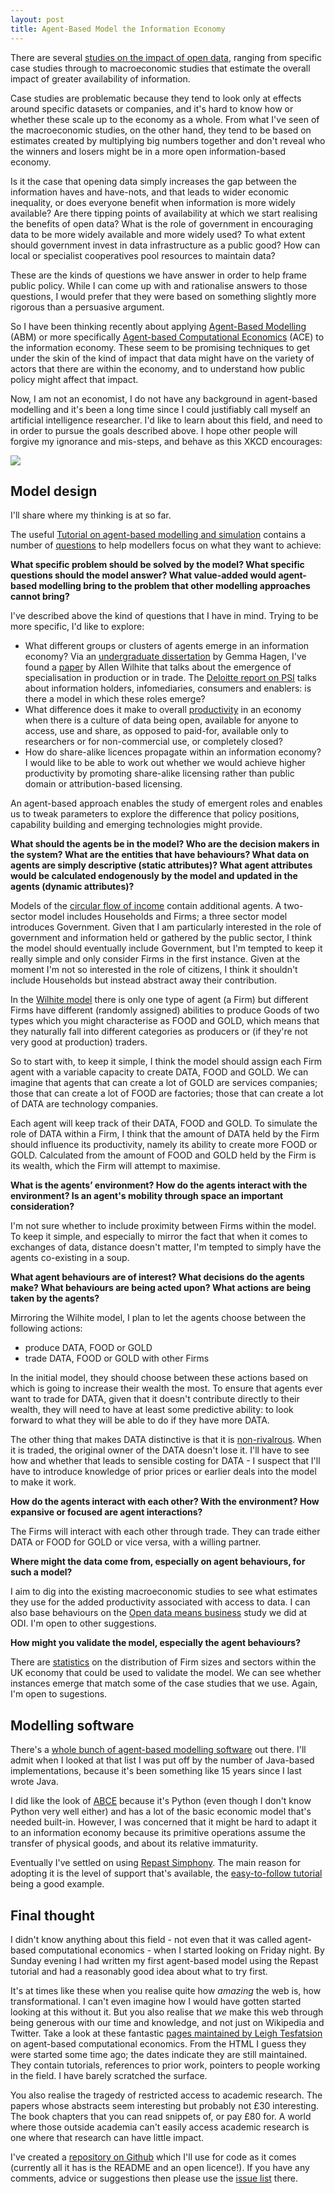 ```yaml
---
layout: post
title: Agent-Based Model the Information Economy
---
```


There are several [studies on the impact of open data](https://medium.com/@ODIHQ/the-economic-impact-of-open-data-what-do-we-already-know-1a119c1958a0#.gafuoqaqu), ranging from specific case studies through to macroeconomic studies that estimate the overall impact of greater availability of information.

Case studies are problematic because they tend to look only at effects around specific datasets or companies, and it's hard to know how or whether these scale up to the economy as a whole. From what I've seen of the macroeconomic studies, on the other hand, they tend to be based on estimates created by multiplying big numbers together and don't reveal who the winners and losers might be in a more open information-based economy.

Is it the case that opening data simply increases the gap between the information haves and have-nots, and that leads to wider economic inequality, or does everyone benefit when information is more widely available? Are there tipping points of availability at which we start realising the benefits of open data? What is the role of government in encouraging data to be more widely available and more widely used? To what extent should government invest in data infrastructure as a public good? How can local or specialist cooperatives pool resources to maintain data?

These are the kinds of questions we have answer in order to help frame public policy. While I can come up with and rationalise answers to those questions, I would prefer that they were based on something slightly more rigorous than a persuasive argument.

So I have been thinking recently about applying [Agent-Based Modelling](https://en.wikipedia.org/wiki/Agent-based_model) (ABM) or more specifically [Agent-based Computational Economics](https://en.wikipedia.org/wiki/Agent-based_computational_economics) (ACE) to the information economy. These seem to be promising techniques to get under the skin of the kind of impact that data might have on the variety of actors that there are within the economy, and to understand how public policy might affect that impact.

Now, I am not an economist, I do not have any background in agent-based modelling and it's been a long time since I could justifiably call myself an artificial intelligence researcher. I'd like to learn about this field, and need to in order to pursue the goals described above. I hope other people will forgive my ignorance and mis-steps, and behave as this XKCD encourages:

[![](http://imgs.xkcd.com/comics/ten_thousand.png)](http://xkcd.com/1053/)

## Model design

I'll share where my thinking is at so far.

The useful [Tutorial on agent-based modelling and simulation](http://www.palgrave-journals.com/jos/journal/v4/n3/full/jos20103a.html) contains a number of [questions](http://www.palgrave-journals.com/jos/journal/v4/n3/full/jos20103a.html#.-Methods-for-agent-based-modelling) to help modellers focus on what they want to achieve:

**What specific problem should be solved by the model? What specific questions should the model answer? What value-added would agent-based modelling bring to the problem that other modelling approaches cannot bring?**

I've described above the kind of questions that I have in mind. Trying to be more specific, I'd like to explore:

  * What different groups or clusters of agents emerge in an information economy? Via an [undergraduate dissertation](http://www.doc.ic.ac.uk/teaching/distinguished-projects/2009/g.hagen.pdf) by Gemma Hagen, I've found a [paper](http://fmwww.bc.edu/cef00/papers/paper273.pdf) by Allen Wilhite that talks about the emergence of specialisation in production or in trade. The [Deloitte report on PSI](https://www.gov.uk/government/uploads/system/uploads/attachment_data/file/198905/bis-13-743-market-assessment-of-public-sector-information.pdf) talks about information holders, infomediaries, consumers and enablers: is there a model in which these roles emerge?
  * What difference does it make to overall [productivity](https://en.wikipedia.org/wiki/Productivity) in an economy when there is a culture of data being open, available for anyone to access, use and share, as opposed to paid-for, available only to researchers or for non-commercial use, or completely closed?
  * How do share-alike licences propagate within an information economy? I would like to be able to work out whether we would achieve higher productivity by promoting share-alike licensing rather than public domain or attribution-based licensing.

An agent-based approach enables the study of emergent roles and enables us to tweak parameters to explore the difference that policy positions, capability building and emerging technologies might provide.

**What should the agents be in the model? Who are the decision makers in the system? What are the entities that have behaviours? What data on agents are simply descriptive (static attributes)? What agent attributes would be calculated endogenously by the model and updated in the agents (dynamic attributes)?**

Models of the [circular flow of income](https://en.wikipedia.org/wiki/Circular_flow_of_income) contain additional agents. A two-sector model includes Households and Firms; a three sector model introduces Government. Given that I am particularly interested in the role of government and information held or gathered by the public sector, I think the model should eventually include Government, but I'm tempted to keep it really simple and only consider Firms in the first instance. Given at the moment I'm not so interested in the role of citizens, I think it shouldn't include Households but instead abstract away their contribution.

In the [Wilhite model](http://fmwww.bc.edu/cef00/papers/paper273.pdf) there is only one type of agent (a Firm) but different Firms have different (randomly assigned) abilities to produce Goods of two types which you might characterise as FOOD and GOLD, which means that they naturally fall into different categories as producers or (if they're not very good at production) traders.

So to start with, to keep it simple, I think the model should assign each Firm agent with a variable capacity to create DATA, FOOD and GOLD. We can imagine that agents that can create a lot of GOLD are services companies; those that can create a lot of FOOD are factories; those that can create a lot of DATA are technology companies.

Each agent will keep track of their DATA, FOOD and GOLD. To simulate the role of DATA within a Firm, I think that the amount of DATA held by the Firm should influence its productivity, namely its ability to create more FOOD or GOLD. Calculated from the amount of FOOD and GOLD held by the Firm is its wealth, which the Firm will attempt to maximise.

**What is the agents’ environment? How do the agents interact with the environment? Is an agent's mobility through space an important consideration?**

I'm not sure whether to include proximity between Firms within the model. To keep it simple, and especially to mirror the fact that when it comes to exchanges of data, distance doesn't matter, I'm tempted to simply have the agents co-existing in a soup.

**What agent behaviours are of interest? What decisions do the agents make? What behaviours are being acted upon? What actions are being taken by the agents?**

Mirroring the Wilhite model, I plan to let the agents choose between the following actions:

  * produce DATA, FOOD or GOLD
  * trade DATA, FOOD or GOLD with other Firms

In the initial model, they should choose between these actions based on which is going to increase their wealth the most. To ensure that agents ever want to trade for DATA, given that it doesn't contribute directly to their wealth, they will need to have at least some predictive ability: to look forward to what they will be able to do if they have more DATA.

The other thing that makes DATA distinctive is that it is [non-rivalrous](https://en.wikipedia.org/wiki/Rivalry_\(economics\)). When it is traded, the original owner of the DATA doesn't lose it. I'll have to see how and whether that leads to sensible costing for DATA - I suspect that I'll have to introduce knowledge of prior prices or earlier deals into the model to make it work.

**How do the agents interact with each other? With the environment? How expansive or focused are agent interactions?**

The Firms will interact with each other through trade. They can trade either DATA or FOOD for GOLD or vice versa, with a willing partner.

**Where might the data come from, especially on agent behaviours, for such a model?**

I aim to dig into the existing macroeconomic studies to see what estimates they use for the added productivity associated with access to data. I can also base behaviours on the [Open data means business](http://theodi.org/open-data-means-business) study we did at ODI. I'm open to other suggestions.

**How might you validate the model, especially the agent behaviours?**

There are [statistics](https://beta.ons.gov.uk/businessindustryandtrade/business/activitysizeandlocation) on the distribution of Firm sizes and sectors within the UK economy that could be used to validate the model. We can see whether instances emerge that match some of the case studies that we use. Again, I'm open to sugestions.

## Modelling software

There's a [whole bunch of agent-based modelling software](https://en.wikipedia.org/wiki/Comparison_of_agent-based_modeling_software) out there. I'll admit when I looked at that list I was put off by the number of Java-based implementations, because it's been something like 15 years since I last wrote Java. 

I did like the look of [ABCE](http://abce.readthedocs.org/en/latest/) because it's Python (even though I don't know Python very well either) and has a lot of the basic economic model that's needed built-in. However, I was concerned that it might be hard to adapt it to an information economy because its primitive operations assume the transfer of physical goods, and about its relative immaturity.

Eventually I've settled on using [Repast Simphony](http://repast.sourceforge.net/). The main reason for adopting it is the level of support that's available, the [easy-to-follow tutorial](http://repast.sourceforge.net/docs/ReLogoGettingStarted.pdf) being a good example.

## Final thought

I didn't know anything about this field - not even that it was called agent-based computational economics - when I started looking on Friday night. By Sunday evening I had written my first agent-based model using the Repast tutorial and had a reasonably good idea about what to try first.

It's at times like these when you realise quite how *amazing* the web is, how transformational. I can't even imagine how I would have gotten started looking at this without it. But you also realise that *we* make this web through being generous with our time and knowledge, and not just on Wikipedia and Twitter. Take a look at these fantastic [pages maintained by Leigh Tesfatsion](http://www2.econ.iastate.edu/tesfatsi/ace.htm) on agent-based computational economics. From the HTML I guess they were started some time ago; the dates indicate they are still maintained. They contain tutorials, references to prior work, pointers to people working in the field. I have barely scratched the surface.

You also realise the tragedy of restricted access to academic research. The papers whose abstracts seem interesting but probably not £30 interesting. The book chapters that you can read snippets of, or pay £80 for. A world where those outside academia can't easily access academic research is one where that research can have little impact.

I've created a [repository on Github](https://github.com/theodi/abm-information-economy) which I'll use for code as it comes (currently all it has is the README and an open licence!). If you have any comments, advice or suggestions then please use the [issue list](https://github.com/theodi/abm-information-economy/issues) there.